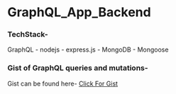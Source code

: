 # GraphQL_App_Backend

### TechStack-
GraphQL - nodejs - express.js - MongoDB - Mongoose
 
### Gist of GraphQL queries and mutations-
Gist can be found here- [Click For Gist](https://gist.github.com/3daaad9c92bb88f0bbf6559c92d2f5c3.git)
